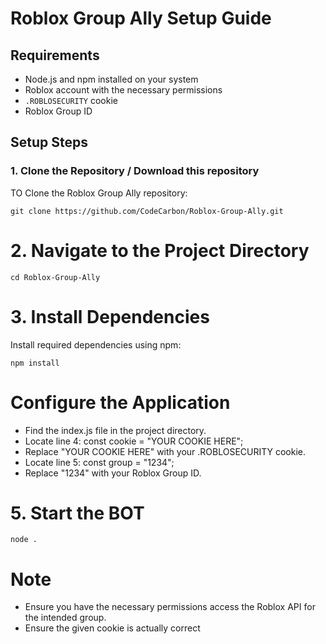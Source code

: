 # Roblox Group Ally Setup Guide

## Requirements
- Node.js and npm installed on your system
- Roblox account with the necessary permissions
- `.ROBLOSECURITY` cookie
- Roblox Group ID

## Setup Steps

### 1. Clone the Repository / Download this repository
 TO Clone the Roblox Group Ally repository:
```
git clone https://github.com/CodeCarbon/Roblox-Group-Ally.git
```
# 2. Navigate to the Project Directory
```
cd Roblox-Group-Ally
```
# 3. Install Dependencies
Install required dependencies using npm:
```
npm install
```

#  Configure the Application
* Find the index.js file in the project directory.
* Locate line 4: const cookie = "YOUR COOKIE HERE";
* Replace "YOUR COOKIE HERE" with your .ROBLOSECURITY cookie.
* Locate line 5: const group = "1234";
* Replace "1234" with your Roblox Group ID.

# 5. Start the BOT
```
node .
```
# Note
* Ensure you have the necessary permissions access the Roblox API for the intended group.
* Ensure the given cookie is actually correct
